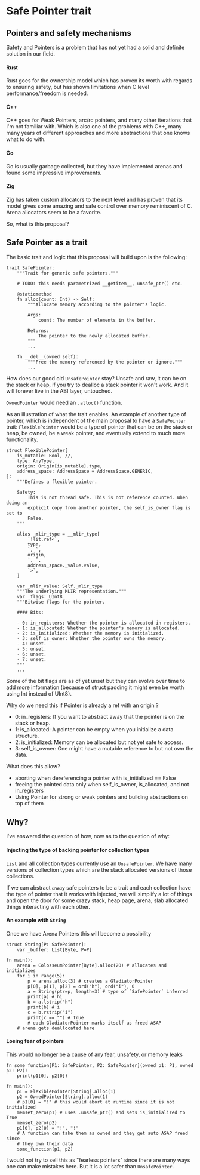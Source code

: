 # Safe Pointer trait
## Pointers and safety mechanisms
Safety and Pointers is a problem that has not yet had a solid and definite
solution in our field.

#### Rust
Rust goes for the ownership model which has proven its worth with regards to
ensuring safety, but has shown limitations when C level performance/freedom is
needed.

#### C++
C++ goes for Weak Pointers, arc/rc pointers, and many other iterations
that I'm not familiar with. Which is also one of the problems with C++, many
many years of different approaches and more abstractions that one knows what
to do with.

#### Go
Go is usually garbage collected, but they have implemented arenas and found some
impressive improvements.

#### Zig
Zig has taken custom allocators to the next level and has proven that its model
gives some amazing and safe control over memory reminiscent of C. Arena
allocators seem to be a favorite.



So, what is this proposal?

## Safe Pointer as a trait
The basic trait and logic that this proposal will build upon is the following:
```mojo
trait SafePointer:
    """Trait for generic safe pointers."""

    # TODO: this needs parametrized __getitem__, unsafe_ptr() etc.

    @staticmethod
    fn alloc(count: Int) -> Self:
        """Allocate memory according to the pointer's logic.

        Args:
            count: The number of elements in the buffer.

        Returns:
            The pointer to the newly allocated buffer.
        """
        ...

    fn __del__(owned self):
        """Free the memory referenced by the pointer or ignore."""
        ...
```

How does our good old `UnsafePointer` stay? Unsafe and raw, it can be on the
stack or heap, if you try to dealloc a stack pointer it won't work. And it will
forever live in the ABI layer, untouched.

`OwnedPointer` would need an `.alloc()` function.

As an illustration of what the trait enables. An example of another type of
pointer, which is independent of the main proposal to have a `SafePointer`
trait:
`FlexiblePointer` would be a type of pointer that can be on the stack or heap,
be owned, be a weak pointer, and eventually extend to much more functionality.
```mojo
struct FlexiblePointer[
    is_mutable: Bool, //,
    type: AnyType,
    origin: Origin[is_mutable].type,
    address_space: AddressSpace = AddressSpace.GENERIC,
]:
    """Defines a flexible pointer.

    Safety:
        This is not thread safe. This is not reference counted. When doing an
        explicit copy from another pointer, the self_is_owner flag is set to
        False.
    """

    alias _mlir_type = __mlir_type[
        `!lit.ref<`,
        type,
        `, `,
        origin,
        `, `,
        address_space._value.value,
        `>`,
    ]

    var _mlir_value: Self._mlir_type
    """The underlying MLIR representation."""
    var _flags: UInt8
    """Bitwise flags for the pointer.

    #### Bits:

    - 0: in_registers: Whether the pointer is allocated in registers.
    - 1: is_allocated: Whether the pointer's memory is allocated.
    - 2: is_initialized: Whether the memory is initialized.
    - 3: self_is_owner: Whether the pointer owns the memory.
    - 4: unset.
    - 5: unset.
    - 6: unset.
    - 7: unset.
    """
    ...
```
Some of the bit flags are as of yet unset but they can evolve over time to add
more information (because of struct padding it might even be worth using Int
instead of UInt8).

Why do we need this if Pointer is already a ref with an origin ?
- 0: in_registers: If you want to abstract away that the pointer is on the stack
    or heap.
- 1: is_allocated: A pointer can be empty when you initialize a data structure.
- 2: is_initialized: Memory can be allocated but not yet safe to access.
- 3: self_is_owner: One might have a mutable reference to but not own the data.

What does this allow?
- aborting when dereferencing a pointer with is_initialized == False
- freeing the pointed data only when self_is_owner, is_allocated, and not
    in_registers
- Using Pointer for strong or weak pointers and building abstractions on top of
    them

## Why?
I've answered the question of how, now as to the question of why:

#### Injecting the type of backing pointer for collection types

`List` and all collection types currently use an `UnsafePointer`. We have many
versions of collection types which are the stack allocated versions of those
collections.

If we can abstract away safe pointers to be a trait and each collection have the
type of pointer that it works with injected, we will simplify a lot of things
and open the door for some crazy stack, heap page, arena, slab allocated things
interacting with each other.

#### An example with `String`
Once we have Arena Pointers this will become a possibility

```mojo
struct String[P: SafePointer]:
    var _buffer: List[Byte, P=P]

fn main():
    arena = ColosseumPointer[Byte].alloc(20) # allocates and initializes
    for i in range(5):
        p = arena.alloc(3) # creates a GladiatorPointer
        p[0], p[1], p[2] = ord("h"), ord("i"), 0
        a = String(ptr=p, length=3) # type of `SafePointer` inferred
        print(a) # hi
        b = a.lstrip("h")
        print(b) # i
        c = b.rstrip("i")
        print(c == "") # True
        # each GladiatorPointer marks itself as freed ASAP
    # arena gets deallocated here
```

#### Losing fear of pointers
This would no longer be a cause of any fear, unsafety, or memory leaks
```mojo
fn some_function[P1: SafePointer, P2: SafePointer](owned p1: P1, owned p2: P2):
    print(p1[0], p2[0])

fn main():
    p1 = FlexiblePointer[String].alloc(1)
    p2 = OwnedPointer[String].alloc(1)
    # p1[0] = "!" # this would abort at runtime since it is not initialized
    memset_zero(p1) # uses .unsafe_ptr() and sets is_initialized to True
    memset_zero(p2)
    p1[0], p2[0] = "!", "!"
    # A function can take them as owned and they get auto ASAP freed since
    # they own their data
    some_function(p1, p2)
```
I would not try to sell this as "fearless pointers" since there are many ways
one can make mistakes here. But it is a lot safer than `UnsafePointer`.
